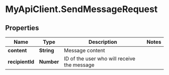 # MyApiClient.SendMessageRequest

## Properties

Name | Type | Description | Notes
------------ | ------------- | ------------- | -------------
**content** | **String** | Message content | 
**recipientId** | **Number** | ID of the user who will receive the message | 


